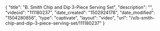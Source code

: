 {
    "title": "B. Smith Chip and Dip 3-Piece Serving Set",
    "description": "",
    "videoid": "111180237",
    "date_created": "1502924178",
    "date_modified": "1504280856",
    "type": "captivate",
    "layout": "video",
    "url": "\/v\/b-smith-chip-and-dip-3-piece-serving-set\/111180237"
}
